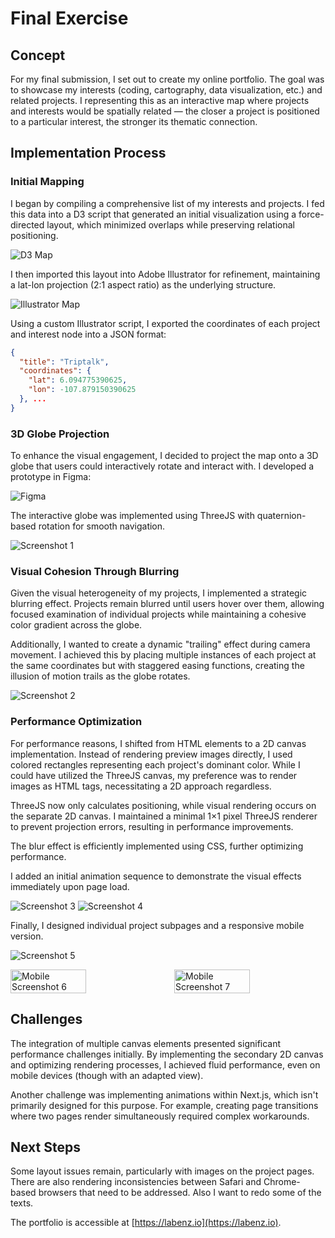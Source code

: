# Final Exercise

## Concept

For my final submission, I set out to create my online portfolio. The goal was to showcase my interests (coding, cartography, data visualization, etc.) and related projects. I representing this as an interactive map where projects and interests would be spatially related — the closer a project is positioned to a particular interest, the stronger its thematic connection.

## Implementation Process

### Initial Mapping

I began by compiling a comprehensive list of my interests and projects. I fed this data into a D3 script that generated an initial visualization using a force-directed layout, which minimized overlaps while preserving relational positioning.

![D3 Map](./images/project_map_1.png)

I then imported this layout into Adobe Illustrator for refinement, maintaining a lat-lon projection (2:1 aspect ratio) as the underlying structure.

![Illustrator Map](./images/project_map_2.png)

Using a custom Illustrator script, I exported the coordinates of each project and interest node into a JSON format:

```json
{
  "title": "Triptalk",
  "coordinates": {
    "lat": 6.094775390625,
    "lon": -107.879150390625
  }, ...
}
```

### 3D Globe Projection

To enhance the visual engagement, I decided to project the map onto a 3D globe that users could interactively rotate and interact with. I developed a prototype in Figma:

![Figma](./images/figma.png)

The interactive globe was implemented using ThreeJS with quaternion-based rotation for smooth navigation.

![Screenshot 1](./images/screenshot_1.png)

### Visual Cohesion Through Blurring

Given the visual heterogeneity of my projects, I implemented a strategic blurring effect. Projects remain blurred until users hover over them, allowing focused examination of individual projects while maintaining a cohesive color gradient across the globe.

Additionally, I wanted to create a dynamic "trailing" effect during camera movement. I achieved this by placing multiple instances of each project at the same coordinates but with staggered easing functions, creating the illusion of motion trails as the globe rotates.

![Screenshot 2](./images/screenshot_2.png)

### Performance Optimization

For performance reasons, I shifted from HTML elements to a 2D canvas implementation. Instead of rendering preview images directly, I used colored rectangles representing each project's dominant color. While I could have utilized the ThreeJS canvas, my preference was to render images as HTML tags, necessitating a 2D approach regardless.

ThreeJS now only calculates positioning, while visual rendering occurs on the separate 2D canvas. I maintained a minimal 1×1 pixel ThreeJS renderer to prevent projection errors, resulting in performance improvements.

The blur effect is efficiently implemented using CSS, further optimizing performance.

I added an initial animation sequence to demonstrate the visual effects immediately upon page load.

![Screenshot 3](./images/screenshot_3.png)
![Screenshot 4](./images/screenshot_4.png)

Finally, I designed individual project subpages and a responsive mobile version.

![Screenshot 5](./images/screenshot_5.png)

<div style="display: flex; gap: 20px;">
  <img src="./images/screenshot_6.jpeg" alt="Mobile Screenshot 6" width="50%">
  <img src="./images/screenshot_7.jpeg" alt="Mobile Screenshot 7" width="50%">
</div>

## Challenges

The integration of multiple canvas elements presented significant performance challenges initially. By implementing the secondary 2D canvas and optimizing rendering processes, I achieved fluid performance, even on mobile devices (though with an adapted view).

Another challenge was implementing animations within Next.js, which isn't primarily designed for this purpose. For example, creating page transitions where two pages render simultaneously required complex workarounds.

## Next Steps

Some layout issues remain, particularly with images on the project pages. There are also rendering inconsistencies between Safari and Chrome-based browsers that need to be addressed. Also I want to redo some of the texts.

The portfolio is accessible at [https://labenz.io](https://labenz.io).

